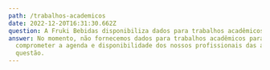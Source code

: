 ```yaml
---
path: /trabalhos-academicos
date: 2022-12-20T16:31:30.662Z
question: A Fruki Bebidas disponibiliza dados para trabalhos acadêmicos e pesquisa?
answer: No momento, não fornecemos dados para trabalhos acadêmicos para não
  comprometer a agenda e disponibilidade dos nossos profissionais das áreas em
  questão.
---
```


